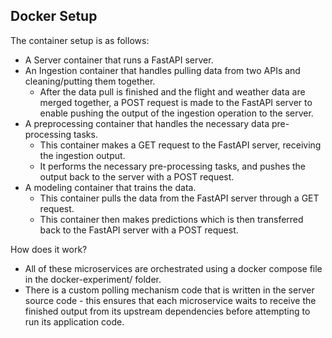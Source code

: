 ## Docker Setup

The container setup is as follows:
- A Server container that runs a FastAPI server.
- An Ingestion container that handles pulling data from two APIs and cleaning/putting them together.
    - After the data pull is finished and the flight and weather data are merged together, a POST request is made to the FastAPI server to enable pushing the output of the ingestion operation to the server.
- A preprocessing container that handles the necessary data pre-processing tasks.
    - This container makes a GET request to the FastAPI server, receiving the ingestion output.
    - It performs the necessary pre-processing tasks, and pushes the output back to the server with a POST request.
- A modeling container that trains the data.
    - This container pulls the data from the FastAPI server through a GET request.
    - This container then makes predictions which is then transferred back to the FastAPI server with a POST request.

How does it work?

- All of these microservices are orchestrated using a docker compose file in the docker-experiment/ folder.
- There is a custom polling mechanism code that is written in the server source code - this ensures that each microservice waits to receive the finished output from its upstream dependencies before attempting to run its application code.
